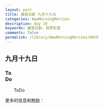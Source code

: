 ```yaml
---
layout: post
title: 晨恩日新 九月十九日
categories: NewMorningMercies
description: day 19
keywords: 晨恩日新，保罗区普
comments: false
permalink: /library/NewMorningMercies/0919
---
```


## 九月十九日

### To <br> Do

&emsp;&emsp;ToDo

更多的信息和勉励：[]()
